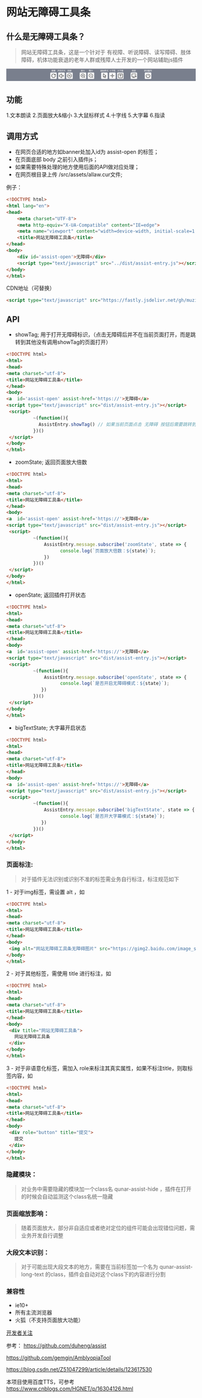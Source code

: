 # 网站无障碍工具条

## **什么是无障碍工具条？**

> 网站无障碍工具条，这是一个针对于 有视障、听说障碍、读写障碍、肢体障碍，机体功能衰退的老年人群或残障人士开发的一个网站辅助js插件

![](tu1.png)

## 功能

1.文本朗读   2.页面放大&缩小   3.大鼠标样式   4.十字线   5.大字幕  6.指读

## 调用方式

- 在网页合适的地方如banner处加入id为 assist-open 的标签；
- 在页面底部 body 之前引入插件js；
- 如果需要特殊处理的地方使用后面的API做对应处理；
- 在网页根目录上传 /src/assets/allaw.cur文件;

例子：

```html
<!DOCTYPE html>
<html lang="en">
<head>
    <meta charset="UTF-8">
    <meta http-equiv="X-UA-Compatible" content="IE=edge">
    <meta name="viewport" content="width=device-width, initial-scale=1.0">
    <title>网站无障碍工具条</title>
</head>
<body>
    <div id='assist-open'>无障碍</div>
    <script type="text/javascript" src="../dist/assist-entry.js"></script>
</body>
</html>
```

CDN地址（可替换）

```html
<script type="text/javascript" src="https://fastly.jsdelivr.net/gh/muzihuaner/assist@master/dist/assist-entry.js"></script>
```

## API

- showTag; 用于打开无障碍标识，（点击无障碍后并不在当前页面打开，而是跳转到其他没有调用showTag的页面打开）

```html
<!DOCTYPE html>
<html>
<head>
<meta charset="utf-8">
<title>网站无障碍工具条</title>
</head>
<body>
<a  id='assist-open' assist-href='https://'>无障碍</a>
<script type="text/javascript" src="dist/assist-entry.js"></script>
 <script>
          ~(function(){
            AssistEntry.showTag() // 如果当前页面点击 无障碍 按钮后需要跳转到其他页面打开无障碍功能，则需要调用此函数做cookie标记
          })()
 </script>
</body>
</html>
```

- zoomState; 返回页面放大倍数

```html
<!DOCTYPE html>
<html>
<head>
<meta charset="utf-8">
<title>网站无障碍工具条</title>
</head>
<body>
<a  id='assist-open' assist-href='https://'>无障碍</a>
<script type="text/javascript" src="dist/assist-entry.js"></script>
 <script>
          ~(function(){
              AssistEntry.message.subscribe('zoomState', state => {
                    console.log(`页面放大倍数：${state}`);
              })
          })()
 </script>
</body>
</html>
```

- openState; 返回插件打开状态

```html
<!DOCTYPE html>
<html>
<head>
<meta charset="utf-8">
<title>网站无障碍工具条</title>
</head>
<body>
<a  id='assist-open' assist-href='https://'>无障碍</a>
<script type="text/javascript" src="dist/assist-entry.js"></script>
 <script>
          ~(function(){
              AssistEntry.message.subscribe('openState', state => {
                    console.log(`是否开启无障碍模式：${state}`);
             })
          })()
 </script>
</body>
</html>
```

- bigTextState; 大字幕开启状态

```html
<!DOCTYPE html>
<html>
<head>
<meta charset="utf-8">
<title>网站无障碍工具条</title>
</head>
<body>
<a  id='assist-open' assist-href='https://'>无障碍</a>
<script type="text/javascript" src="dist/assist-entry.js"></script>
 <script>
          ~(function(){
              AssistEntry.message.subscribe('bigTextState', state => {
                    console.log(`是否开大字幕模式：${state}`);
             })
          })()
 </script>
</body>
</html>
```

### 页面标注:

> 对于插件无法识别或识别不准的标签需业务自行标注，标注规范如下

1 - 对于img标签，需设置 alt ，如

```html
<!DOCTYPE html>
<html>
<head>
<meta charset="utf-8">
<title>网站无障碍工具条</title>
</head>
<body>
 <img alt="网站无障碍工具条无障碍图片" src="https://gimg2.baidu.com/image_search/src=http%3A%2F%2Fcdn.duitang.com%2Fuploads%2Fblog%2F201306%2F25%2F20130625150506_fiJ2r.jpeg&refer=http%3A%2F%2Fcdn.duitang.com&app=2002&size=f9999,10000&q=a80&n=0&g=0n&fmt=jpeg?sec=1627139099&t=524628587af020410785e8ba98157609">
</body>
</html>
```

2 - 对于其他标签，需使用 title 进行标注，如

```html
<!DOCTYPE html>
<html>
<head>
<meta charset="utf-8">
<title>网站无障碍工具条</title>
</head>
<body>
 <div title="网站无障碍工具条">
   网站无障碍工具条
 </div>
</body>
</html>
```

3 - 对于非语意化标签，需加入 role来标注其真实属性，如果不标注title，则取标签内容，如

```html
<!DOCTYPE html>
<html>
<head>
<meta charset="utf-8">
<title>网站无障碍工具条</title>
</head>
<body>
 <div role="button" title="提交">
   提交
 </div>
</body>
</html>
```

### 隐藏模块：

> 对业务中需要隐藏的模块加一个class名 qunar-assist-hide ，插件在打开的时候会自动监测这个class名统一隐藏

### 页面缩放影响：

> 随着页面放大，部分非自适应或者绝对定位的组件可能会出现错位问题，需业务开发自行调整

### 大段文本识别：

> 对于可能出现大段文本的地方，需要在当前标签加一个名为 qunar-assist-long-text 的class，插件会自动对这个class下的内容进行分割

### 兼容性

- ie10+
- 所有主流浏览器
- 火狐（不支持页面放大功能）

<script type="text/javascript" src="https://fastly.jsdelivr.net/gh/muzihuaner/assist@master/dist/assist-entry.js"></script>

[开发者关注](./DEVELOPER.md "开发者关注")

参考：
https://github.com/duheng/assist

https://github.com/gemgin/AmblyopiaTool

https://blog.csdn.net/Z51047299/article/details/123617530

本项目使用百度TTS，可参考
https://www.cnblogs.com/HGNET/p/16304126.html


